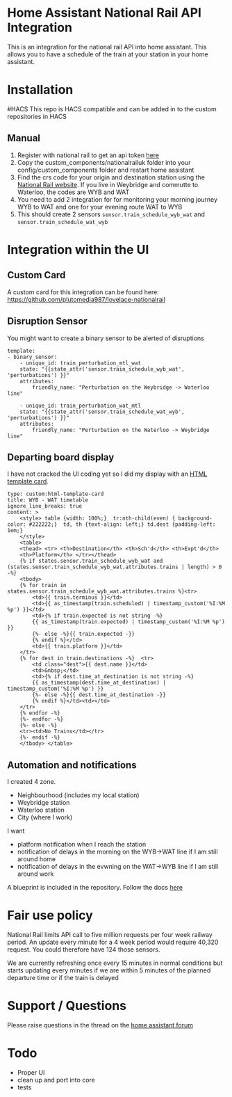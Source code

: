 # Home Assistant National Rail API Integration

This is an integration for the national rail API into home assistant.
This allows you to have a schedule of the train at your station in your home assistant.

# Installation
#HACS
This repo is HACS compatible and can be added in to the custom repositories in HACS

## Manual
1. Register with national rail to get an api token [here](http://realtime.nationalrail.co.uk/OpenLDBWSRegistration/)
2. Copy the custom_components/nationalrailuk folder into your config/custom_components folder and restart home assistant
3. Find the crs code for your origin and destination station using the [National Rail website](https://www.nationalrail.co.uk/). If you live in Weybridge and commutte to Waterloo, the codes are WYB and WAT
4. You need to add 2 integration for for monitoring your morning journey WYB to WAT and one for your evening route WAT to WYB
5. This should create 2 sensors `sensor.train_schedule_wyb_wat` and `sensor.train_schedule_wat_wyb`

# Integration within the UI

## Custom Card
A custom card for this integration can be found here:
https://github.com/plutomedia987/lovelace-nationalrail

## Disruption Sensor

You might want to create a binary sensor to be alerted of disruptions

    template: 
    - binary_sensor:
        - unique_id: train_perturbation_mtl_wat
        state: "{{state_attr('sensor.train_schedule_wyb_wat', 'perturbations') }}"
        attributes:
            friendly_name: "Perturbation on the Weybridge -> Waterloo line"

        - unique_id: train_perturbation_wat_mtl
        state: "{{state_attr('sensor.train_schedule_wat_wyb', 'perturbations') }}"
        attributes:
            friendly_name: "Perturbation on the Waterloo -> Weybridge line"

## Departing board display

I have not cracked the UI coding yet so I did my display with an [HTML template card](https://github.com/PiotrMachowski/Home-Assistant-Lovelace-HTML-Jinja2-Template-card).

    type: custom:html-template-card
    title: WYB - WAT timetable
    ignore_line_breaks: true
    content: >
        <style> table {width: 100%;}  tr:nth-child(even) { background-color: #222222;}  td, th {text-align: left;} td.dest {padding-left: 1em;}
        </style> 
        <table>  
        <thead> <tr> <th>Destination</th> <th>Sch'd</th> <th>Expt'd</th>
        <th>Platform</th> </tr></thead> 
        {% if states.sensor.train_schedule_wyb_wat and (states.sensor.train_schedule_wyb_wat.attributes.trains | length) > 0 -%}
        <tbody>
        {% for train in states.sensor.train_schedule_wyb_wat.attributes.trains %}<tr>
            <td>{{ train.terminus }}</td>
            <td>{{ as_timestamp(train.scheduled) | timestamp_custom('%I:%M %p') }}</td>
            <td>{% if train.expected is not string -%}
            {{ as_timestamp(train.expected) | timestamp_custom('%I:%M %p') }}
            {%- else -%}{{ train.expected -}}
            {% endif %}</td>
            <td>{{ train.platform }}</td>
        </tr>
        {% for dest in train.destinations -%}  <tr>
            <td class="dest">{{ dest.name }}</td>
            <td>&nbsp;</td>    
            <td>{% if dest.time_at_destination is not string -%}
            {{ as_timestamp(dest.time_at_destination) | timestamp_custom('%I:%M %p') }} 
            {%- else -%}{{ dest.time_at_destination -}}
            {% endif %}</td><td></td>
        </tr> 
        {% endfor -%}
        {%- endfor -%}   
        {%- else -%}
        <tr><td>No Trains</td></tr>
        {%- endif -%}
        </tbody> </table> 


## Automation and notifications

I created 4 zone. 
* Neighbourhood (includes my local station)
* Weybridge station
* Waterloo station
* City (where I work)

I want
* platform notification when I reach the station
* notification of delays in the morning on the WYB->WAT line if I am still around home 
* notification of delays in the evwning on the WAT->WYB line if I am still around work 

A blueprint is included in the repository. Follow the docs 
[here](https://www.home-assistant.io/docs/automation/using_blueprints/)


# Fair use policy

National Rail limits API call to five million requests per four week railway period.
An update every minute for a 4 week period would require 40,320 request. You could therefore have 124 those sensors.

We are currently refreshing once every 15 minutes in normal conditions but starts updating every minutes if we are within 5 minutes of the planned departure time or if the train is delayed

# Support / Questions

Please raise questions in the thread on the 
[home assistant forum](https://community.home-assistant.io/t/national-rail-integration/529940/18)

# Todo

* Proper UI
* clean up and port into core
* tests
